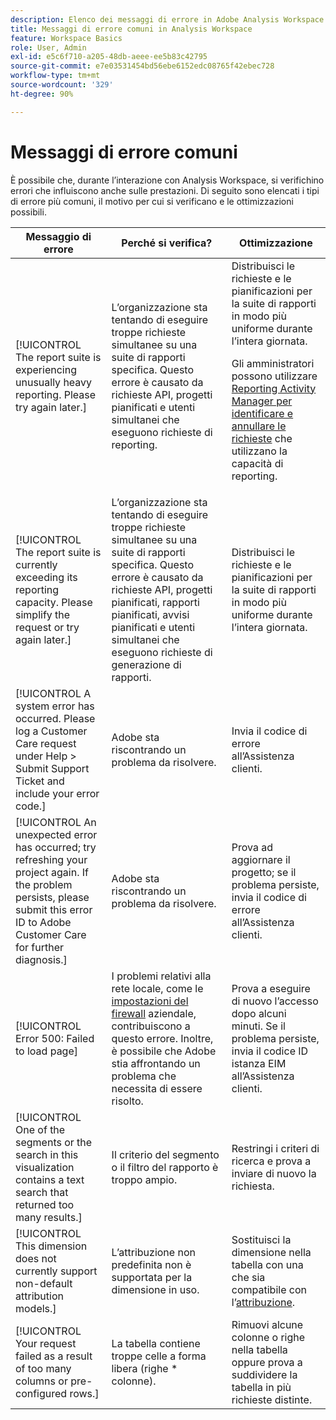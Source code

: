```yaml
---
description: Elenco dei messaggi di errore in Adobe Analysis Workspace e nei relativi componenti
title: Messaggi di errore comuni in Analysis Workspace
feature: Workspace Basics
role: User, Admin
exl-id: e5c6f710-a205-48db-aeee-ee5b83c42795
source-git-commit: e7e03531454bd56ebe6152edc08765f42ebec728
workflow-type: tm+mt
source-wordcount: '329'
ht-degree: 90%

---
```


# Messaggi di errore comuni

È possibile che, durante l’interazione con Analysis Workspace, si verifichino errori che influiscono anche sulle prestazioni. Di seguito sono elencati i tipi di errore più comuni, il motivo per cui si verificano e le ottimizzazioni possibili.

| Messaggio di errore | Perché si verifica? | Ottimizzazione |
| --- | --- | --- |
| [!UICONTROL The report suite is experiencing unusually heavy reporting. Please try again later.] | L’organizzazione sta tentando di eseguire troppe richieste simultanee su una suite di rapporti specifica. Questo errore è causato da richieste API, progetti pianificati e utenti simultanei che eseguono richieste di reporting. | Distribuisci le richieste e le pianificazioni per la suite di rapporti in modo più uniforme durante l’intera giornata. <p>Gli amministratori possono utilizzare [Reporting Activity Manager per identificare e annullare le richieste](/help/admin/admin/reporting-activity-manager/reporting-activity-overview.md) che utilizzano la capacità di reporting. |
| [!UICONTROL The report suite is currently exceeding its reporting capacity. Please simplify the request or try again later.] | L’organizzazione sta tentando di eseguire troppe richieste simultanee su una suite di rapporti specifica. Questo errore è causato da richieste API, progetti pianificati, rapporti pianificati, avvisi pianificati e utenti simultanei che eseguono richieste di generazione di rapporti. | Distribuisci le richieste e le pianificazioni per la suite di rapporti in modo più uniforme durante l’intera giornata. |
| [!UICONTROL A system error has occurred. Please log a Customer Care request under Help > Submit Support Ticket and include your error code.] | Adobe sta riscontrando un problema da risolvere. | Invia il codice di errore all’Assistenza clienti. |
| [!UICONTROL An unexpected error has occurred; try refreshing your project again. If the problem persists, please submit this error ID to Adobe Customer Care for further diagnosis.] | Adobe sta riscontrando un problema da risolvere. | Prova ad aggiornare il progetto; se il problema persiste, invia il codice di errore all’Assistenza clienti. |
| [!UICONTROL Error 500: Failed to load page] | I problemi relativi alla rete locale, come le [impostazioni del firewall](https://experienceleague.adobe.com/docs/analytics/technotes/ip-addresses.html?lang=it) aziendale, contribuiscono a questo errore. Inoltre, è possibile che Adobe stia affrontando un problema che necessita di essere risolto. | Prova a eseguire di nuovo l’accesso dopo alcuni minuti. Se il problema persiste, invia il codice ID istanza EIM all’Assistenza clienti. |
| [!UICONTROL One of the segments or the search in this visualization contains a text search that returned too many results.] | Il criterio del segmento o il filtro del rapporto è troppo ampio. | Restringi i criteri di ricerca e prova a inviare di nuovo la richiesta. |
| [!UICONTROL This dimension does not currently support non-default attribution models.] | L’attribuzione non predefinita non è supportata per la dimensione in uso. | Sostituisci la dimensione nella tabella con una che sia compatibile con l’[attribuzione](/help/analyze/analysis-workspace/attribution/overview.md). |
| [!UICONTROL Your request failed as a result of too many columns or pre-configured rows.] | La tabella contiene troppe celle a forma libera (righe * colonne). | Rimuovi alcune colonne o righe nella tabella oppure prova a suddividere la tabella in più richieste distinte. |
